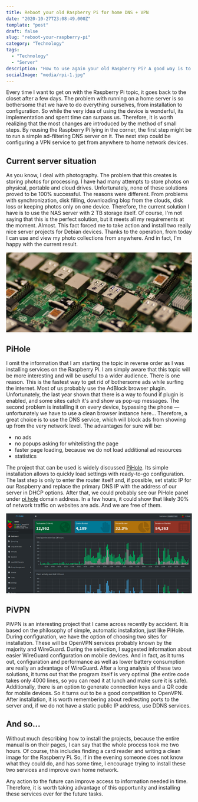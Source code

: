 ```yaml
---
title: Reboot your old Raspberry Pi for home DNS + VPN
date: "2020-10-27T23:08:49.000Z"
template: "post"
draft: false
slug: "reboot-your-raspberry-pi"
category: "Technology"
tags:
  - "Technology"
  - "Server"
description: "How to use again your old Raspberry Pi? A good way is to set up your home VPN + DNS server quickly and securely"
socialImage: "media/rpi-1.jpg"
---
```

Every time I want to get on with the Raspberry Pi topic, it goes back to the closet after a few days. The problem with running on a home server is so bothersome that we have to do everything ourselves, from installation to configuration. So while the very idea of using the device is wonderful, its implementation and spent time can surpass us.
Therefore, it is worth realizing that the most changes are introduced by the method of small steps. By reusing the Raspberry Pi lying in the corner, the first step might be to run a simple ad-filtering DNS server on it. The next step could be configuring a VPN service to get from anywhere to home network devices.

## Current server situation
As you know, I deal with photography. The problem that this creates is storing photos for processing. I have had many attempts to store photos on physical, portable and cloud drives. Unfortunately, none of these solutions proved to be 100% successful. The reasons were different. From problems with synchronization, disk filling, downloading blop from the clouds, disk loss or keeping photos only on one device. Therefore, the current solution I have is to use the NAS server with 2 TB storage itself. Of course, I'm not saying that this is the perfect solution, but it meets all my requirements at the moment. Almost.
This fact forced me to take action and install two really nice server projects for Debian devices. Thanks to the operation, from today I can use and view my photo collections from anywhere. And in fact, I'm happy with the current result.

![Preparation for RPi server use](/media/rpi-1.jpg)

## PiHole
I omit the information that I am starting the topic in reverse order as I was installing services on the Raspberry Pi. I am simply aware that this topic will be more interesting and will be useful to a wider audience. There is one reason. This is the fastest way to get rid of bothersome ads while surfing the internet. Most of us probably use the AdBlock browser plugin. Unfortunately, the last year shown that there is a way to found if plugin is enabled, and some sites catch it's and show us pop-up messages. The second problem is installing it on every device, bypassing the phone — unfortunately we have to use a clean browser instance here... Therefore, a great choice is to use the DNS service, which will block ads from showing up from the very network level. The advantages for sure will be:

- no ads
- no popups asking for whitelisting the page
- faster page loading, because we do not load additional ad resources
- statistics

The project that can be used is widely discussed [PiHole](https://pi-hole.net/). Its simple installation allows to quickly load settings with ready-to-go configuration. The last step is only to enter the router itself and, if possible, set static IP for our Raspberry and replace the primary DNS IP with the address of our server in DHCP options. After that, we could probably see our PiHole panel under [pi.hole](http://pi.hole/) domain address. In a few hours, it could show that likely 30% of network traffic on websites are ads. And we are free of them.

![PiHole admin dashboard](/media/pi-hole.png)

## PiVPN

PiVPN is an interesting project that I came across recently by accident. It is based on the philosophy of simple, automatic installation, just like PiHole. During configuration, we have the option of choosing two sites for installation. These will be OpenVPN services probably known by the majority and WireGuard. During the selection, I suggested information about easier WireGuard configuration on mobile devices. And in fact, as it turns out, configuration and performance as well as lower battery consumption are really an advantage of WireGuard. After a long analysis of these two solutions, it turns out that the program itself is very optimal (the entire code takes only 4000 lines, so you can read it at lunch and make sure it is safe). Additionally, there is an option to generate connection keys and a QR code for mobile devices. So it turns out to be a good competition to OpenVPN. After installation, it is worth remembering about redirecting ports to the server and, if we do not have a static public IP address, use DDNS services.

## And so...

Without much describing how to install the projects, because the entire manual is on their pages, I can say that the whole process took me two hours. Of course, this includes finding a card reader and writing a clean image for the Raspberry Pi. So, if in the evening someone does not know what they could do, and has some time, I encourage trying to install these two services and improve own home network.

Any action to the future can improve access to information needed in time. Therefore, it is worth taking advantage of this opportunity and installing these services ever for the future tasks.